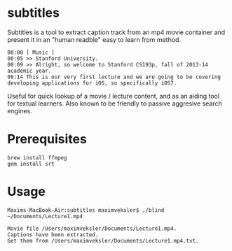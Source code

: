 subtitles
=========

Subtitles is a tool to extract caption track from an mp4 movie container and present it in an "human readble" easy to learn from method.

```Textfile
00:00 [ Music ]
00:05 >> Stanford University.
00:09 >> Alright, so welcome to Stanford CS193p, fall of 2013-14 academic year.
00:14 This is our very first lecture and we are going to be covering developing applications for iOS, so specifically iOS7.
```

Useful for quick lookup of a movie / lecture content, and as an aiding tool for textual learners. Also known to be friendly to passive aggresive search engines.

Prerequisites
=============

```Shell
brew install ffmpeg
gem install srt
```

Usage
=====

```Shell
Maxims-MacBook-Air:subtitles maximveksler$ ./blind ~/Documents/Lecture1.mp4

Movie file /Users/maximveksler/Documents/Lecture1.mp4.
Captions have been extracted.
Get them from /Users/maximveksler/Documents/Lecture1.mp4.txt.
```
